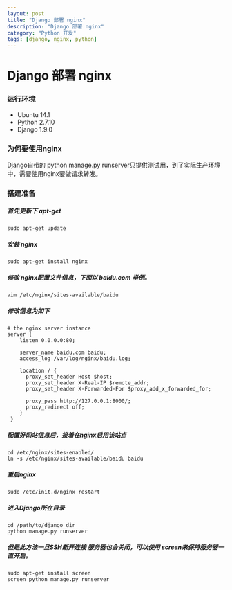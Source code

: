 ```yaml
---
layout: post
title: "Django 部署 nginx"
description: "Django 部署 nginx"
category: "Python 开发"
tags: [django, nginx, python]
---
```


# Django 部署 nginx

### 运行环境

- Ubuntu 14.1
- Python 2.7.10
- Django 1.9.0

### 为何要使用nginx

Django自带的 python manage.py runserver只提供测试用，到了实际生产环境中，需要使用nginx要做请求转发。

### 搭建准备

##### 首先更新下 apt-get

```
sudo apt-get update
```

##### 安装 nginx

```
sudo apt-get install nginx
```

##### 修改 nginx配置文件信息，下面以 baidu.com 举例。

```
vim /etc/nginx/sites-available/baidu
```

##### 修改信息为如下

```
# the nginx server instance
server {
    listen 0.0.0.0:80;

    server_name baidu.com baidu;
    access_log /var/log/nginx/baidu.log;

    location / {
      proxy_set_header Host $host;
      proxy_set_header X-Real-IP $remote_addr;
      proxy_set_header X-Forwarded-For $proxy_add_x_forwarded_for;

      proxy_pass http://127.0.0.1:8000/;
      proxy_redirect off;
    }
 }
```

##### 配置好网站信息后，接着在nginx启用该站点

```
cd /etc/nginx/sites-enabled/ 
ln -s /etc/nginx/sites-available/baidu baidu
```

##### 重启nginx

```
sudo /etc/init.d/nginx restart
```

##### 进入Django所在目录

```
cd /path/to/django_dir
python manage.py runserver
```

##### 但是此方法一旦SSH断开连接 服务器也会关闭，可以使用 screen来保持服务器一直开启。

```
sudo apt-get install screen
screen python manage.py runserver
```